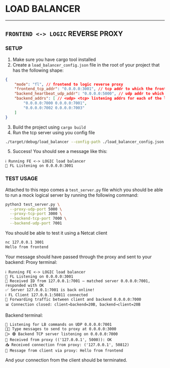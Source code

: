 # LOAD BALANCER
---
## `FRONTEND <-> LOGIC` REVERSE PROXY
### SETUP

1. Make sure you have cargo tool installed
2. Create a `load_balancer_config.json` file in the root of your project that has the following shape:

```json
{
    "mode": "fl", // frontend to logic reverse proxy
    "frontend_tcp_addr": "0.0.0.0:3001", // tcp addr to which the frontend can connect to
    "backend_heartbeat_udp_addr": "0.0.0.0:5000", // udp addr to which your logic server will be sending status updates
    "backend_addrs": [ // <udp> <tcp> listening addrs for each of the logical servers
        "0.0.0.0:7000 0.0.0.0:7001",
        "0.0.0.0:7002 0.0.0.0:7003"
    ]
}
```

3. Build the project using `cargo build`
4. Run the tcp server using you config file
```bash
./target/debug/load_balancer --config-path ./load_balancer_config.json
```
5. Success! You should see a message like this:
```
ℹ️ Running FE <-> LOGIC load balancer
🔌 FL Listening on 0.0.0.0:3001
```

### TEST USAGE
Attached to this repo comes a `test_server.py` file which you should be able to run a mock logical server by running the following command:

```bash
python3 test_server.py \
  --proxy-udp-port 5000 \
  --proxy-tcp-port 3000 \
  --backend-tcp-port 7000 \
  --backend-udp-port 7001
```

You should be able to test it using a Netcat client
```bash
nc 127.0.0.1 3001
Hello from frontend
```

Your message should have passed through the proxy and sent to your backend:
Proxy terminal:
```
ℹ️ Running FE <-> LOGIC load balancer
🔌 FL Listening on 0.0.0.0:3001
🫡 Received ID from 127.0.0.1:7001 — matched server 0.0.0.0:7001, responded with OK
✅ Server 127.0.0.1:7001 is back online!
ℹ️ FL Client 127.0.0.1:50811 connected
🔁 Forwarding traffic between client and backend 0.0.0.0:7000
📊 Connection closed: client→backend=20B, backend→client=20B
```
Backend terminal:
```
📡 Listening for LB commands on UDP 0.0.0.0:7001
🧑‍💻 Type messages to send to proxy at 0.0.0.0:3000
📝> 🟢 Backend TCP server listening on 0.0.0.0:7000
📨 Received from proxy (('127.0.0.1', 5000)): OK
📥 Received connection from proxy: ('127.0.0.1', 50812)
💬 Message from client via proxy: Hello from frontend
```
And your connection from the client should be terminated.
